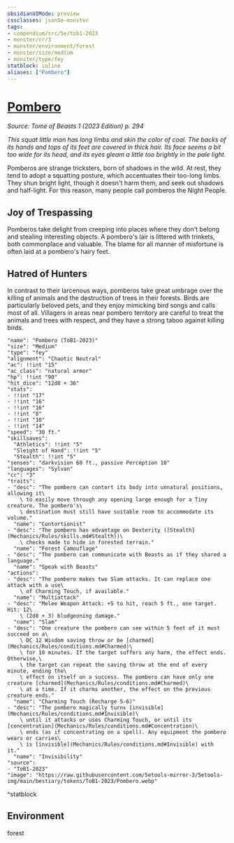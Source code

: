 ```yaml
---
obsidianUIMode: preview
cssclasses: json5e-monster
tags:
- compendium/src/5e/tob1-2023
- monster/cr/3
- monster/environment/forest
- monster/size/medium
- monster/type/fey
statblock: inline
aliases: ["Pombero"]
---
```

# [Pombero](Mechanics\bestiary\fey/pombero-tob1-2023.md)
*Source: Tome of Beasts 1 (2023 Edition) p. 294*  

*This squat little man has long limbs and skin the color of coal. The backs of its hands and tops of its feet are covered in thick hair. Its face seems a bit too wide for its head, and its eyes gleam a little too brightly in the pale light*.

Pomberos are strange tricksters, born of shadows in the wild. At rest, they tend to adopt a squatting posture, which accentuates their too-long limbs. They shun bright light, though it doesn't harm them, and seek out shadows and half-light. For this reason, many people call pomberos the Night People.

## Joy of Trespassing

Pomberos take delight from creeping into places where they don't belong and stealing interesting objects. A pombero's lair is littered with trinkets, both commonplace and valuable. The blame for all manner of misfortune is often laid at a pombero's hairy feet.

## Hatred of Hunters

In contrast to their larcenous ways, pomberos take great umbrage over the killing of animals and the destruction of trees in their forests. Birds are particularly beloved pets, and they enjoy mimicking bird songs and calls most of all. Villagers in areas near pombero territory are careful to treat the animals and trees with respect, and they have a strong taboo against killing birds.

```statblock
"name": "Pombero (ToB1-2023)"
"size": "Medium"
"type": "fey"
"alignment": "Chaotic Neutral"
"ac": !!int "15"
"ac_class": "natural armor"
"hp": !!int "90"
"hit_dice": "12d8 + 36"
"stats":
- !!int "17"
- !!int "16"
- !!int "16"
- !!int "8"
- !!int "10"
- !!int "14"
"speed": "30 ft."
"skillsaves":
  "Athletics": !!int "5"
  "Sleight of Hand": !!int "5"
  "Stealth": !!int "5"
"senses": "darkvision 60 ft., passive Perception 10"
"languages": "Sylvan"
"cr": "3"
"traits":
- "desc": "The pombero can contort its body into unnatural positions, allowing it\
    \ to easily move through any opening large enough for a Tiny creature. The pombero's\
    \ destination must still have suitable room to accommodate its volume."
  "name": "Contortionist"
- "desc": "The pombero has advantage on Dexterity ([Stealth](Mechanics/Rules/skills.md#Stealth))\
    \ checks made to hide in forested terrain."
  "name": "Forest Camouflage"
- "desc": "The pombero can communicate with Beasts as if they shared a language."
  "name": "Speak with Beasts"
"actions":
- "desc": "The pombero makes two Slam attacks. It can replace one attack with a use\
    \ of Charming Touch, if available."
  "name": "Multiattack"
- "desc": "Melee Weapon Attack: +5 to hit, reach 5 ft., one target. Hit: 12\
    \ (2d8 + 3) bludgeoning damage."
  "name": "Slam"
- "desc": "One creature the pombero can see within 5 feet of it must succeed on a\
    \ DC 12 Wisdom saving throw or be [charmed](Mechanics/Rules/conditions.md#Charmed)\
    \ for 10 minutes. If the target suffers any harm, the effect ends. Otherwise,\
    \ the target can repeat the saving throw at the end of every minute, ending the\
    \ effect on itself on a success. The pombero can have only one creature [charmed](Mechanics/Rules/conditions.md#Charmed)\
    \ at a time. If it charms another, the effect on the previous creature ends."
  "name": "Charming Touch (Recharge 5-6)"
- "desc": "The pombero magically turns [invisible](Mechanics/Rules/conditions.md#Invisible)\
    \ until it attacks or uses Charming Touch, or until its [concentration](Mechanics/Rules/conditions.md#Concentration)\
    \ ends (as if concentrating on a spell). Any equipment the pombero wears or carries\
    \ is [invisible](Mechanics/Rules/conditions.md#Invisible) with it."
  "name": "Invisibility"
"source":
- "ToB1-2023"
"image": "https://raw.githubusercontent.com/5etools-mirror-3/5etools-img/main/bestiary/tokens/ToB1-2023/Pombero.webp"
```
^statblock

## Environment

forest